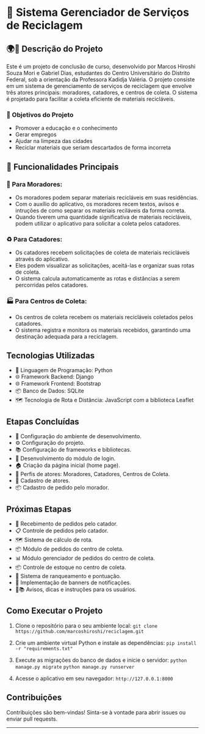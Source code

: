 # 🌱 Sistema Gerenciador de Serviços de Reciclagem

## 🌍🔄 Descrição do Projeto

Este é um projeto de conclusão de curso, desenvolvido por Marcos Hiroshi Souza Mori e Gabriel Dias, estudantes do Centro Universitário do Distrito Federal, sob a orientação da Professora Kadidja Valéria. O projeto consiste em um sistema de gerenciamento de serviços de reciclagem que envolve três atores principais: moradores, catadores, e centros de coleta. O sistema é projetado para facilitar a coleta eficiente de materiais recicláveis.

### 🎯 Objetivos do Projeto
- Promover a educação e o conhecimento
- Gerar empregos
- Ajudar na limpeza das cidades
- Reciclar materiais que seriam descartados de forma incorreta


## 🚀 Funcionalidades Principais

### 🏡 Para Moradores:
- Os moradores podem separar materiais recicláveis em suas residências.
- Com o auxílio do aplicativo, os moradores recem textos, avisos e intruções de como separar os materiais reciláveis da forma correta.
- Quando tiverem uma quantidade significativa de materiais recicláveis, podem utilizar o aplicativo para solicitar a coleta pelos catadores.

### ♻️ Para Catadores:
- Os catadores recebem solicitações de coleta de materiais recicláveis através do aplicativo.
- Eles podem visualizar as solicitações, aceitá-las e organizar suas rotas de coleta.
- O sistema calcula automaticamente as rotas e distâncias a serem percorridas pelos catadores.

### 🏭 Para Centros de Coleta:
- Os centros de coleta recebem os materiais recicláveis coletados pelos catadores.
- O sistema registra e monitora os materiais recebidos, garantindo uma destinação adequada para a reciclagem.


## Tecnologias Utilizadas

- 🐍 Linguagem de Programação: Python
- 🌐 Framework Backend: Django
- 🌐 Framework Frontend: Bootstrap
- 📦 Banco de Dados: SQLite
- 🗺️ Tecnologia de Rota e Distância: JavaScript com a biblioteca Leaflet

## Etapas Concluídas

- 🚀 Configuração do ambiente de desenvolvimento.
- ⚙️ Configuração do projeto.
- 📚 Configuração de frameworks e bibliotecas.
- 🔑 Desenvolvimento do módulo de login.
- 🏠 Criação da página inicial (home page).
- 👤 Perfis de atores: Moradores, Catadores, Centros de Coleta.
- 📝 Cadastro de atores.
- 📦 Cadastro de pedido pelo morador.

## Próximas Etapas

- 🚛 Recebimento de pedidos pelo catador.
- 📋 Controle de pedidos pelo catador.
- 🗺️ Sistema de cálculo de rota.
- 📦 Módulo de pedidos do centro de coleta.
- 📊 Módulo gerenciador de pedidos do centro de coleta.
- 📦 Controle de estoque no centro de coleta.
- 🌟 Sistema de ranqueamento e pontuação.
- 📢 Implementação de banners de notificações.
- 📢📚 Avisos, dicas e instruções para os usuários.


## Como Executar o Projeto

1. Clone o repositório para o seu ambiente local: ```git clone https://github.com/marcoshiroshi/reciclagem.git```

2. Crie um ambiente virtual Python e instale as dependências: ```pip install -r "requirements.txt"```

3. Execute as migrações do banco de dados e inicie o servidor: 
```python manage.py migrate```
```python manage.py runserver```

4. Acesse o aplicativo em seu navegador: `http://127.0.0.1:8000`

## Contribuições

Contribuições são bem-vindas! Sinta-se à vontade para abrir issues ou enviar pull requests.

---